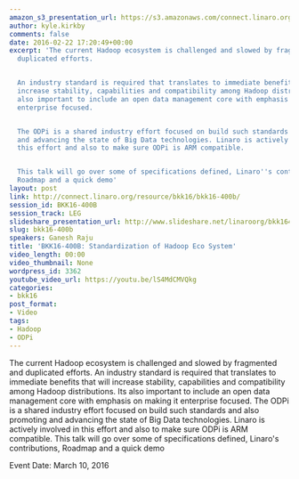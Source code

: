```yaml
---
amazon_s3_presentation_url: https://s3.amazonaws.com/connect.linaro.org/bkk16/Presentations/Thursday/BKK16-400B.pdf
author: kyle.kirkby
comments: false
date: 2016-02-22 17:20:49+00:00
excerpt: 'The current Hadoop ecosystem is challenged and slowed by fragmented and
  duplicated efforts.


  An industry standard is required that translates to immediate benefits that will
  increase stability, capabilities and compatibility among Hadoop distributions. Its
  also important to include an open data management core with emphasis on making it
  enterprise focused.


  The ODPi is a shared industry effort focused on build such standards and also promoting
  and advancing the state of Big Data technologies. Linaro is actively involved in
  this effort and also to make sure ODPi is ARM compatible.


  This talk will go over some of specifications defined, Linaro''s contributions,
  Roadmap and a quick demo'
layout: post
link: http://connect.linaro.org/resource/bkk16/bkk16-400b/
session_id: BKK16-400B
session_track: LEG
slideshare_presentation_url: http://www.slideshare.net/linaroorg/bkk16400b-odpi-standardizing-hadoop
slug: bkk16-400b
speakers: Ganesh Raju
title: 'BKK16-400B: Standardization of Hadoop Eco System'
video_length: 00:00
video_thumbnail: None
wordpress_id: 3362
youtube_video_url: https://youtu.be/lS4MdCMVQkg
categories:
- bkk16
post_format:
- Video
tags:
- Hadoop
- ODPi
---
```


The current Hadoop ecosystem is challenged and slowed by fragmented and duplicated efforts.  An industry standard is required that translates to immediate benefits that will increase stability, capabilities and compatibility among Hadoop distributions. Its also important to include an open data management core with emphasis on making it enterprise focused.  The ODPi is a shared industry effort focused on build such standards and also promoting and advancing the state of Big Data technologies. Linaro is actively involved in this effort and also to make sure ODPi is ARM compatible.  This talk will go over some of specifications defined, Linaro's contributions, Roadmap and a quick demo

Event Date: March 10, 2016
